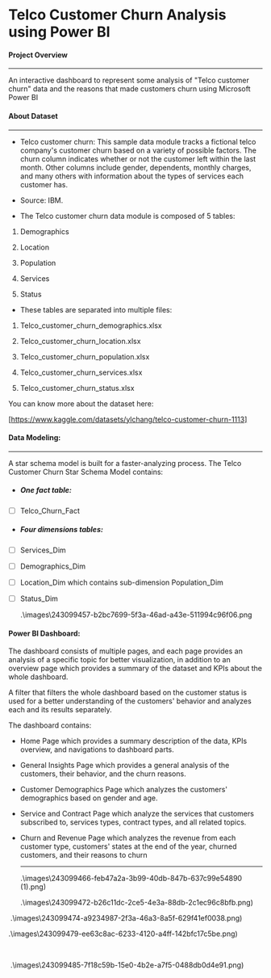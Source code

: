 # Telco Customer Churn Analysis using Power BI
####  Project Overview

------

An interactive dashboard to represent some analysis of "Telco customer churn" data and the reasons that made customers churn using Microsoft Power BI

#### About Dataset

------

- Telco customer churn: This sample data module tracks a fictional telco company's customer churn based on a variety of possible factors. The churn column indicates whether or not the customer left within the last month. Other columns include gender, dependents, monthly charges, and many others with information about the types of services each customer has.

- Source: IBM.


- The Telco customer churn data module is composed of 5 tables:


1. Demographics

2. Location
3. Population
4. Services
5. Status

- These tables are separated into multiple files:

1. Telco_customer_churn_demographics.xlsx

2. Telco_customer_churn_location.xlsx
3. Telco_customer_churn_population.xlsx
4. Telco_customer_churn_services.xlsx
5. Telco_customer_churn_status.xlsx

You can know more about the dataset here:

[https://www.kaggle.com/datasets/ylchang/telco-customer-churn-1113]

#### Data Modeling:

------

A star schema model is built for a faster-analyzing process. The Telco Customer Churn Star Schema Model contains:

- ##### One fact table:

- [ ] Telco_Churn_Fact

- ##### Four dimensions tables:

- [ ] Services_Dim

- [ ] Demographics_Dim

- [ ] Location_Dim which contains sub-dimension Population_Dim

- [ ] Status_Dim

  .\images\243099457-b2bc7699-5f3a-46ad-a43e-511994c96f06.png

#### Power BI Dashboard:

The dashboard consists of multiple pages, and each page provides an analysis of a specific topic for better visualization, in addition to an overview page which provides a summary of the dataset and KPIs about the whole dashboard.

A filter that filters the whole dashboard based on the customer status is used for a better understanding of the customers' behavior and analyzes each and its results separately.

The dashboard contains:

- Home Page which provides a summary description of the data, KPIs overview, and navigations to dashboard parts.

- General Insights Page which provides a general analysis of the customers, their behavior, and the churn reasons.

- Customer Demographics Page which analyzes the customers' demographics based on gender and age.

- Service and Contract Page which analyze the services that customers subscribed to, services types, contract types, and all related topics.

- Churn and Revenue Page which analyzes the revenue from each customer type, customers' states at the end of the year, churned customers, and their reasons to churn

  ------

   .\images\243099466-feb47a2a-3b99-40db-847b-637c99e54890 (1).png) 

  

    .\images\243099472-b26c11dc-2ce5-4e3a-88db-2c1ec96c8bfb.png)

​    .\images\243099474-a9234987-2f3a-46a3-8a5f-629f41ef0038.png) 

   .\images\243099479-ee63c8ac-6233-4120-a4ff-142bfc17c5be.png)

​    

​  .\images\243099485-7f18c59b-15e0-4b2e-a7f5-0488db0d4e91.png)
